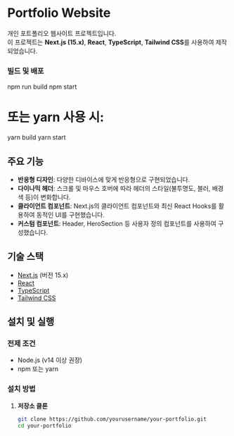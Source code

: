 # Portfolio Website

개인 포트폴리오 웹사이트 프로젝트입니다.  
이 프로젝트는 **Next.js (15.x)**, **React**, **TypeScript**, **Tailwind CSS**를 사용하여 제작되었습니다.

### 빌드 및 배포

npm run build
npm start

# 또는 yarn 사용 시:

yarn build
yarn start

## 주요 기능

- **반응형 디자인**: 다양한 디바이스에 맞게 반응형으로 구현되었습니다.
- **다이나믹 헤더**: 스크롤 및 마우스 호버에 따라 헤더의 스타일(불투명도, 블러, 배경 색 등)이 변화합니다.
- **클라이언트 컴포넌트**: Next.js의 클라이언트 컴포넌트와 최신 React Hooks를 활용하여 동적인 UI를 구현했습니다.
- **커스텀 컴포넌트**: Header, HeroSection 등 사용자 정의 컴포넌트를 사용하여 구성했습니다.

## 기술 스택

- [Next.js](https://nextjs.org/) (버전 15.x)
- [React](https://reactjs.org/)
- [TypeScript](https://www.typescriptlang.org/)
- [Tailwind CSS](https://tailwindcss.com/)

## 설치 및 실행

### 전제 조건

- Node.js (v14 이상 권장)
- npm 또는 yarn

### 설치 방법

1. **저장소 클론**

   ```bash
   git clone https://github.com/yourusername/your-portfolio.git
   cd your-portfolio
   ```
